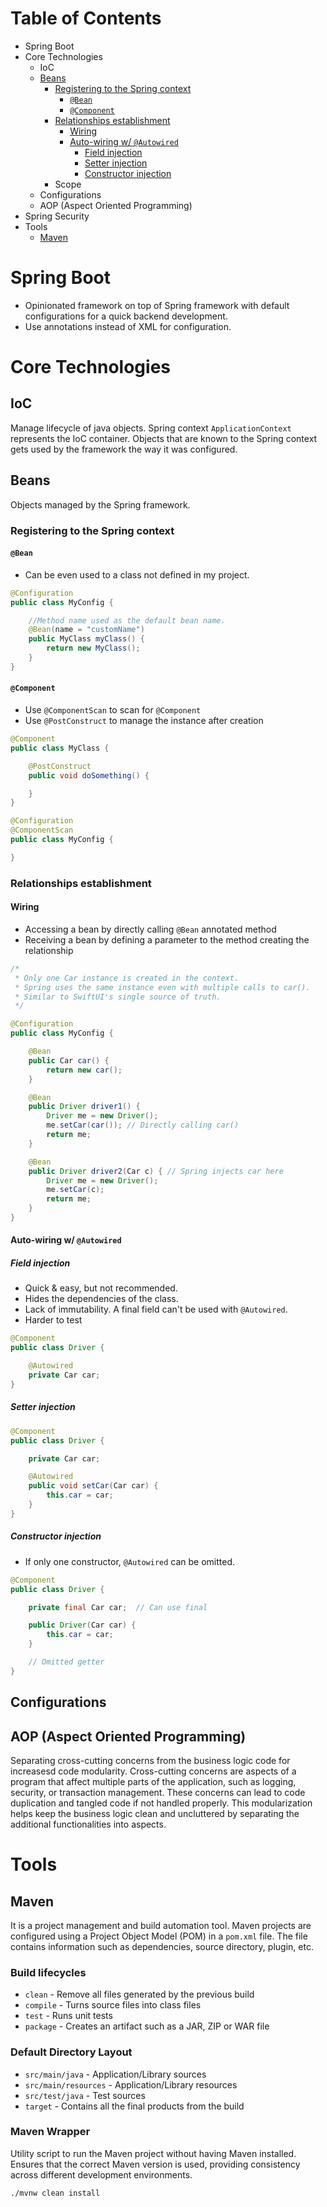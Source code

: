 
# Table of Contents
* Spring Boot
* Core Technologies
    * IoC
    * [Beans](#beans)
        * [Registering to the Spring context](#registering-to-the-spring-context)
            * [`@Bean`](#bean)
            * [`@Component`](#component)
        * [Relationships establishment](#relationships-establishment)
            * [Wiring](#wiring)
            * [Auto-wiring w/ `@Autowired`](#auto-wiring-w-autowired)
                * [Field injection](#field-injection)
                * [Setter injection](#setter-injection)
                * [Constructor injection](#constructor-injection)
        * Scope
    * Configurations
    * AOP (Aspect Oriented Programming)
* Spring Security
* Tools
    * [Maven](#maven)

# Spring Boot

* Opinionated framework on top of Spring framework with default configurations for a quick backend development.
* Use annotations instead of XML for configuration.

# Core Technologies

## IoC
Manage lifecycle of java objects. Spring context `ApplicationContext` represents the IoC container. Objects that are known to the Spring context gets used by the framework the way it was configured.

## Beans
Objects managed by the Spring framework.

### Registering to the Spring context

#### `@Bean`

* Can be even used to a class not defined in my project.

```java
@Configuration
public class MyConfig {

    //Method name used as the default bean name.
    @Bean(name = "customName")
    public MyClass myClass() {
        return new MyClass();
    }
}
```

#### `@Component`

* Use `@ComponentScan` to scan for `@Component`
* Use `@PostConstruct` to manage the instance after creation

```java
@Component
public class MyClass {

    @PostConstruct
    public void doSomething() {

    }
}

@Configuration
@ComponentScan
public class MyConfig {

}
```

### Relationships establishment

#### Wiring

* Accessing a bean by directly calling `@Bean` annotated method
* Receiving a bean by defining a parameter to the method creating the relationship 

```java
/*
 * Only one Car instance is created in the context.
 * Spring uses the same instance even with multiple calls to car().
 * Similar to SwiftUI's single source of truth.
 */

@Configuration
public class MyConfig {

    @Bean
    public Car car() {
        return new car();
    }

    @Bean
    public Driver driver1() {
        Driver me = new Driver();
        me.setCar(car()); // Directly calling car()
        return me;
    }

    @Bean
    public Driver driver2(Car c) { // Spring injects car here
        Driver me = new Driver();
        me.setCar(c);
        return me;
    }
}
```

#### Auto-wiring w/ `@Autowired`

##### Field injection

* Quick & easy, but not recommended.
* Hides the dependencies of the class.
* Lack of immutability. A final field can't be used with `@Autowired`.
* Harder to test

```java
@Component
public class Driver {

    @Autowired
    private Car car;
}
```

##### Setter injection

```java
@Component
public class Driver {

    private Car car;

    @Autowired
    public void setCar(Car car) {
        this.car = car;
    }
}
```

##### Constructor injection

* If only one constructor, `@Autowired` can be omitted.

```java
@Component
public class Driver {

    private final Car car;  // Can use final

    public Driver(Car car) {
        this.car = car;
    }

    // Omitted getter
}
```

## Configurations

## AOP (Aspect Oriented Programming)
Separating cross-cutting concerns from the business logic code for increasesd code modularity. Cross-cutting concerns are aspects of a program that affect multiple parts of the application, such as logging, security, or transaction management. These concerns can lead to code duplication and tangled code if not handled properly. This modularization helps keep the business logic clean and uncluttered by separating the additional functionalities into aspects.

# Tools

## Maven
It is a project management and build automation tool. Maven projects are configured using a Project Object Model (POM) in a `pom.xml` file. The file contains information such as dependencies, source directory, plugin, etc.

### Build lifecycles

* `clean` - Remove all files generated by the previous build
* `compile` - Turns source files into class files
* `test` - Runs unit tests
* `package` - Creates an artifact such as a JAR, ZIP or WAR file

### Default Directory Layout

* `src/main/java` - Application/Library sources
* `src/main/resources` - Application/Library resources
* `src/test/java` - Test sources
* `target` - Contains all the final products from the build

### Maven Wrapper
Utility script to run the Maven project without having Maven installed. Ensures that the correct Maven version is used, providing consistency across different development environments.

```
./mvnw clean install
```